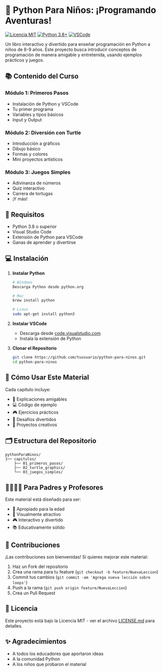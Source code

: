 # 🐍 Python Para Niños: ¡Programando Aventuras!

[![Licencia MIT](https://img.shields.io/badge/Licencia-MIT-green.svg)](https://opensource.org/licenses/MIT)
[![Python 3.8+](https://img.shields.io/badge/python-3.8+-blue.svg)](https://www.python.org/downloads/)
[![VSCode](https://img.shields.io/badge/VSCode-1.85+-blue.svg)](https://code.visualstudio.com/)

Un libro interactivo y divertido para enseñar programación en Python a niños de 8-9 años. Este proyecto busca introducir conceptos de programación de manera amigable y entretenida, usando ejemplos prácticos y juegos.

## 📚 Contenido del Curso

### Módulo 1: Primeros Pasos
- Instalación de Python y VSCode
- Tu primer programa
- Variables y tipos básicos
- Input y Output

### Módulo 2: Diversión con Turtle
- Introducción a gráficos
- Dibujo básico
- Formas y colores
- Mini proyectos artísticos

### Módulo 3: Juegos Simples
- Adivinanza de números
- Quiz interactivo
- Carrera de tortugas
- ¡Y más!

## 🔧 Requisitos

- Python 3.8 o superior
- Visual Studio Code
- Extensión de Python para VSCode
- Ganas de aprender y divertirse

## 💻 Instalación

1. **Instalar Python**
   ```bash
   # Windows
   Descarga Python desde python.org
   
   # Mac
   brew install python
   
   # Linux
   sudo apt-get install python3
   ```

2. **Instalar VSCode**
   - Descarga desde [code.visualstudio.com](https://code.visualstudio.com)
   - Instala la extensión de Python

3. **Clonar el Repositorio**
   ```bash
   git clone https://github.com/tuusuario/python-para-ninos.git
   cd python-para-ninos
   ```

## 📖 Cómo Usar Este Material

Cada capítulo incluye:
- 📝 Explicaciones amigables
- 💻 Código de ejemplo
- 🎮 Ejercicios prácticos
- 🌟 Desafíos divertidos
- 🎨 Proyectos creativos

## 🗂️ Estructura del Repositorio

```
pythonParaNinos/
├── capitulos/
    ├── 01_primeros_pasos/
    ├── 02_turtle_graphics/
    └── 03_juegos_simples/

```

## 👨‍👩‍👧‍👦 Para Padres y Profesores

Este material está diseñado para ser:
- 🎯 Apropiado para la edad
- 🌈 Visualmente atractivo
- 🎮 Interactivo y divertido
- 📚 Educativamente sólido

## 🤝 Contribuciones

¡Las contribuciones son bienvenidas! Si quieres mejorar este material:

1. Haz un Fork del repositorio
2. Crea una rama para tu feature (`git checkout -b feature/NuevaLeccion`)
3. Commit tus cambios (`git commit -am 'Agrega nueva lección sobre loops'`)
4. Push a la rama (`git push origin feature/NuevaLeccion`)
5. Crea un Pull Request

## 📝 Licencia

Este proyecto está bajo la Licencia MIT - ver el archivo [LICENSE.md](LICENSE.md) para detalles.

## ✨ Agradecimientos

- A todos los educadores que aportaron ideas
- A la comunidad Python
- A los niños que probaron el material
